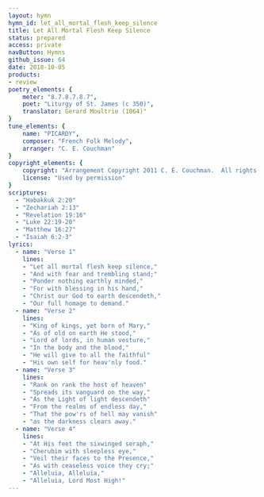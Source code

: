 ```yaml
---
layout: hymn
hymn_id: let_all_mortal_flesh_keep_silence
title: Let All Mortal Flesh Keep Silence
status: prepared
access: private
navButton: Hymns
github_issue: 64
date: 2018-10-05
products:
- review
poetry_elements: {
    meter: "8.7.8.7.8.7",
    poet: "Liturgy of St. James (c 350)",
    translator: Gerard Moultrie (1864)"
}
tune_elements: {
    name: "PICARDY",
    composer: "French Folk Melody",
    arranger: "C. E. Couchman"
}
copyright_elements: {
    copyright: "Arrangement Copyright 2011 C. E. Couchman.  All rights reserved.",
    license: "Used by permission"
}
scriptures:
  - "Habakkuk 2:20"
  - "Zechariah 2:13"
  - "Revelation 19:16"
  - "Luke 22:19-20"
  - "Matthew 16:27"
  - "Isaiah 6:2-3"
lyrics:
  - name: "Verse 1"
    lines:
    - "Let all mortal flesh keep silence,"
    - "And with fear and trembling stand;"
    - "Ponder nothing earthly minded,"
    - "For with blessing in his hand,"
    - "Christ our God to earth descendeth,"
    - "Our full homage to demand."
  - name: "Verse 2"
    lines:
    - "King of kings, yet born of Mary,"
    - "As of old on earth He stood,"
    - "Lord of lords, in human vesture,"
    - "In the body and the blood,"
    - "He will give to all the faithful"
    - "His own self for heav'nly food."
  - name: "Verse 3"
    lines:
    - "Rank on rank the host of heaven"
    - "Spreads its vanguard on the way,"
    - "As the Light of light descendeth"
    - "From the realms of endless day,"
    - "That the pow'rs of hell may vanish"
    - "as the darkness clears away."
  - name: "Verse 4"
    lines:
    - "At His feet the sixwinged seraph,"
    - "Cherubim with sleepless eye,"
    - "Veil their faces to the Presence,"
    - "As with ceaseless voice they cry;"
    - "Alleluia, Alleluia,"
    - "Alleluia, Lord Most High!"
---
```

